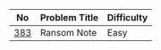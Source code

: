 No | Problem Title | Difficulty
------------ | ------------ | -------------
[383](https://leetcode.com/problems/ransom-note/) | Ransom Note | Easy
